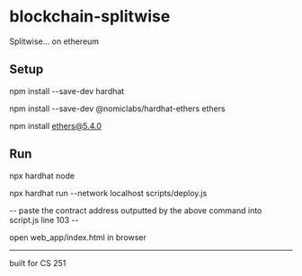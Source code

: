 # blockchain-splitwise
Splitwise... on ethereum

## Setup

npm install --save-dev hardhat

npm install --save-dev @nomiclabs/hardhat-ethers ethers 

npm install ethers@5.4.0

## Run

npx hardhat node

npx hardhat run --network localhost scripts/deploy.js

 -- paste the contract address outputted by the above command into script.js line 103 --

open web_app/index.html in browser

-----------
built for CS 251
